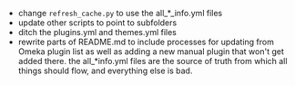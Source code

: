 - change `refresh_cache.py` to use the all_*_info.yml files
- update other scripts to point to subfolders
- ditch the plugins.yml and themes.yml files
- rewrite parts of README.md to include processes for updating from Omeka plugin list as well as adding a new manual plugin that won't get added there. the all_*info.yml files are the source of truth from which all things should flow, and everything else is bad.